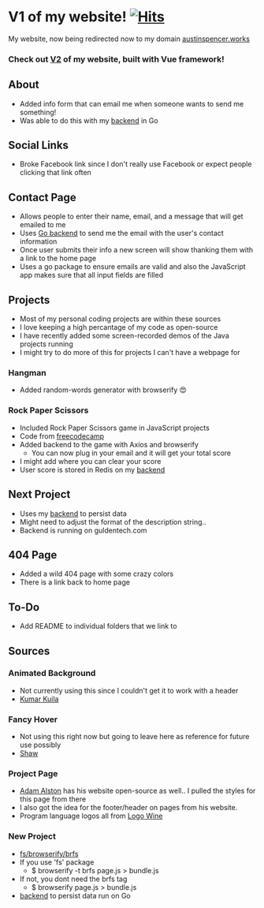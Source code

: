 # V1 of my website! [![Hits](https://hits.seeyoufarm.com/api/count/incr/badge.svg?url=https%3A%2F%2Fgithub.com%2Fabspen1%2Fabspen1.github.io&count_bg=%23323330&title_bg=%23F0DB4F&icon=&icon_color=%23E7E7E7&title=JS&edge_flat=false)](https://hits.seeyoufarm.com)
My website, now being redirected now to my domain [austinspencer.works](austinspencer.works)

### Check out [V2](https://github.com/abspen1/V2) of my website, built with Vue framework!

## About
* Added info form that can email me when someone wants to send me something!
* Was able to do this with my [backend](https://github.com/abspen1/go-backend) in Go

## Social Links
* Broke Facebook link since I don't really use Facebook or expect people clicking that link often

## Contact Page
* Allows people to enter their name, email, and a message that will get emailed to me
* Uses [Go backend](https://github.com/abspen1/go-backend) to send me the email with the user's contact information
* Once user submits their info a new screen will show thanking them with a link to the home page
* Uses a go package to ensure emails are valid and also the JavaScript app makes sure that all input fields are filled 

## Projects
* Most of my personal coding projects are within these sources
* I love keeping a high percantage of my code as open-source
* I have recently added some screen-recorded demos of the Java projects running
* I might try to do more of this for projects I can't have a webpage for

### Hangman
* Added random-words generator with browserify 😍

### Rock Paper Scissors
* Included Rock Paper Scissors game in JavaScript projects
* Code from [freecodecamp](https://www.youtube.com/watch?v=jaVNP3nIAv0&t=871s)
* Added backend to the game with Axios and browserify
   * You can now plug in your email and it will get your total score
* I might add where you can clear your score
* User score is stored in Redis on my [backend](https://github.com/abspen1/go-backend)

## Next Project
* Uses my [backend](https://github.com/abspen1/go-backend) to persist data
* Might need to adjust the format of the description string..
* Backend is running on guldentech.com

## 404 Page
* Added a wild 404 page with some crazy colors
* There is a link back to home page

## To-Do
* Add README to individual folders that we link to

## Sources
### Animated Background
* Not currently using this since I couldn't get it to work with a header
* [Kumar Kuila](https://codepen.io/uiswarup/pen/XWdXGGV)

### Fancy Hover
* Not using this right now but going to leave here as reference for future use possibly
* [Shaw](https://codepen.io/shshaw/pen/MoxrPV)

### Project Page
* [Adam Alston](https://github.com/adamalston/v1) has his website open-source as well.. I pulled the styles for this page from there
* I also got the idea for the footer/header on pages from his website. 
* Program language logos all from [Logo Wine](https://www.logo.wine/Technology)

### New Project
* [fs/browserify/brfs](https://github.com/browserify/brfs)
* If you use 'fs' package
    * $ browserify -t brfs page.js > bundle.js
* If not, you dont need the brfs tag
    * $ browserify page.js > bundle.js
* [backend](https://github.com/abspen1/go-backend) to persist data run on Go